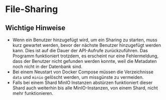 # File-Sharing

## Wichtige Hinweise
* Wenn ein Benutzer hinzugefügt wird, um ein Sharing zu starten, muss kurz gewartet werden, bevor der nächste Benutzer hinzugefügt werden kann. Dies ist auf die Dauer der API-Aufrufe zurückzuführen. Das Programm funktioniert trotzdem, es erscheint nur eine Fehlermeldung, dass der Benutzer nicht gefunden werden konnte, weil die Metadaten noch nicht in der Datenbank sind.
* Bei einem Neustart von Docker Compose müssen die Verzeichnisse ```data``` und ```minio``` gelöscht werden, um missgünste zu vermeiden.
* Falls bei einem Shard MinIO Instanzen abstürzen funktioniert dieser Shard auch weiterhin bis alle MinIO-Instanzen, von einem Shard, nicht mehr funktionieren.
